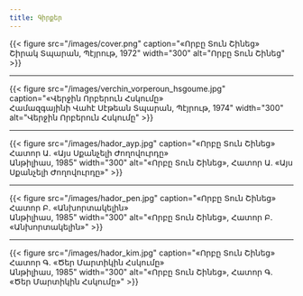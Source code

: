 ```yaml
---
title: Գիրքեր
---
```


{{< figure src="/images/cover.png" caption="«Որբը Տուն Շինեց»<br>Շիրակ Տպարան, Պէյրութ, 1972"
    width="300"
    alt="Որբը Տուն Շինեց" >}}

<hr>

{{< figure src="/images/verchin_vorperoun_hsgoume.jpg" caption="«Վերջին Որբերուն Հսկումը»<br>Համազգայինի Վահէ Սէթեան Տպարան, Պէյրութ, 1974"
    width="300"
    alt="Վերջին Որբերուն Հսկումը" >}}
    
<hr>

{{< figure src="/images/hador_ayp.jpg" caption="«Որբը Տուն Շինեց»<br>Հատոր Ա. «Այս Սքանչելի Ժողովուրդը»<br>Անթիլիաս, 1985"
    width="300"
    alt="«Որբը Տուն Շինեց», Հատոր Ա. «Այս Սքանչելի Ժողովուրդը»" >}}

<hr>

{{< figure src="/images/hador_pen.jpg" caption="«Որբը Տուն Շինեց»<br>Հատոր Բ. «Անխորտակելին»<br>Անթիլիաս, 1985"
    width="300"
    alt="«Որբը Տուն Շինեց», Հատոր Բ. «Անխորտակելին»" >}}

<hr>

{{< figure src="/images/hador_kim.jpg" caption="«Որբը Տուն Շինեց»<br>Հատոր Գ. «Ծեր Մարտիկին Հսկումը»<br>Անթիլիաս, 1985"
    width="300"
    alt="«Որբը Տուն Շինեց», Հատոր Գ. «Ծեր Մարտիկին Հսկումը»" >}}
